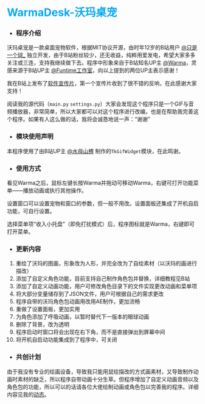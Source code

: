# **<font class="text-color-7" color="#03a9f4">WarmaDesk-沃玛桌宠</font>**

* ### 程序介绍
沃玛桌宠是一款桌面宠物软件，根据MIT协议开源，由时年12岁的B站用户 [@只是一个球_](https://space.bilibili.com/1858500718) 独立开发，由于B站粉丝较少，还无收益，纯粹用爱发电，希望大家多多关注或三连，支持我继续做下去。程序中形象来自于B站知名UP主 [@Warma](https://space.bilibili.com/53456)，灵感来源于B站UP主 [@Funtime工作室](https://space.bilibili.com/629852514)，向以上提到的两位UP主表示感谢！  

我在B站上发布了[软件宣传片](https://space.bilibili.com/1858500718)，第一个宣传片收到了很不错的反响，在此感谢大家支持！

阅读我的源代码（`main.py` `settings.py`）大家会发现这个程序只是一个GIF与音频播放器，非常简单，所以大家都可以对这个程序进行改编，也是在帮助我完善这个程序。如果有人这么做的话，我将会诚恳地说一声：“谢谢”

* ### 模块使用声明
本程序使用了由B站UP主 [@水母山楂](https://space.bilibili.com/375499948) 制作的`TkGifWidget`模块，在此鸣谢。

* ### 使用方式
看见Warma之后，鼠标左键长按Warma并拖动可移动Warma，右键可打开功能菜单——播放动画或执行其他操作。

设置窗口可以设置宠物和窗口的参数，但一般不用改。设置面板还集成了开机自启功能，可自行设置。  

选择菜单项“收入小托盘”（即免打扰模式）后，程序图标就是Warma，右键即可打开菜单。  

* ### 更新内容

1. 重绘了沃玛的图画，形象改为人形，并完全改为了自绘素材（以沃玛的画进行描改）
2. 添加了自定义角色功能，目前支持自己制作角色包并替换，详细教程见B站
3. 添加了自定义动画功能，用户可修改角色目录下的文件实现更改动画和菜单项
4. 将大部分变量储存到了JSON文件，用户可根据自己的需求更改
5. 程序自带的沃玛角色包动画用改用AE制作，更加流畅
6. 重做了设置面板，更加实用
7. 为角色添加了呼吸动画，以暂时替代下一版本的眼球动画
8. 删除了背景，改为透明  
9. 程序启动时窗口将会出现在右下角，而不是直接弹出到屏幕中间  
10. 将开机自启动功能集成到了程序中，可关闭

* ### 共创计划
由于我没有专业的绘画设备，导致我只能用鼠绘描改的方式画素材，又导致制作动画时素材的缺乏，所以程序自带动画十分生草。但程序增加了自定义动画音频以及角色包的功能，所以可以的话请各位大佬绘制动画或角色包以完善我的程序。详细内容见我的[动态](https://space.bilibili.com/1858500718)。
